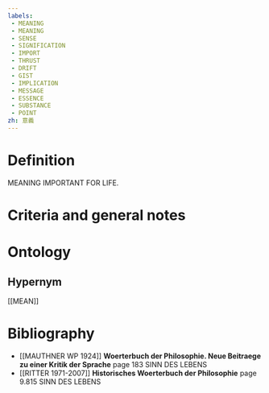 ```yaml
---
labels: 
 - MEANING
 - MEANING
 - SENSE
 - SIGNIFICATION
 - IMPORT
 - THRUST
 - DRIFT
 - GIST
 - IMPLICATION
 - MESSAGE
 - ESSENCE
 - SUBSTANCE
 - POINT
zh: 意義
---
```


# Definition
MEANING IMPORTANT FOR LIFE.
# Criteria and general notes
# Ontology

## Hypernym
[[MEAN]]
# Bibliography
- [[MAUTHNER WP 1924]]
**Woerterbuch der Philosophie. Neue Beitraege zu einer Kritik der Sprache** page 183
SINN DES LEBENS
- [[RITTER 1971-2007]]
**Historisches Woerterbuch der Philosophie** page 9.815
SINN DES LEBENS